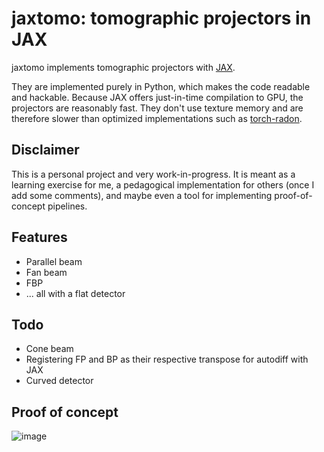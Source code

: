 # jaxtomo: tomographic projectors in JAX

jaxtomo implements tomographic projectors with [JAX](https://github.com/google/jax). 

They are implemented purely in Python, which makes the code readable and hackable. Because JAX offers just-in-time compilation to GPU, the projectors are reasonably fast. They don't use texture memory and are therefore slower than optimized implementations such as [torch-radon](https://github.com/matteo-ronchetti/torch-radon).

## Disclaimer

This is a personal project and very work-in-progress. It is meant as a learning exercise for me, a pedagogical implementation for others (once I add some comments), and maybe even a tool for implementing proof-of-concept pipelines.

## Features

* Parallel beam
* Fan beam
* FBP
* ... all with a flat detector

## Todo

* Cone beam
* Registering FP and BP as their respective transpose for autodiff with JAX
* Curved detector

## Proof of concept

![image](https://user-images.githubusercontent.com/5190547/211380328-552f20cd-112b-4d8a-81be-1c725d5f7023.png)

